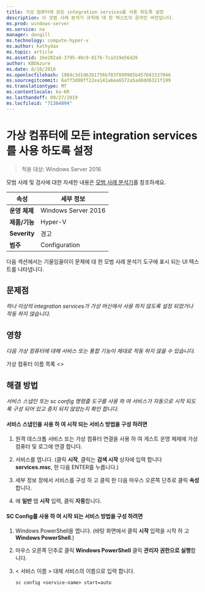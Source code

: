 ```yaml
---
title: 가상 컴퓨터에 모든 integration services를 사용 하도록 설정
description: 이 모범 사례 분석기 규칙에 대 한 텍스트의 온라인 버전입니다.
ms.prod: windows-server
ms.service: na
manager: dongill
ms.technology: compute-hyper-v
ms.author: kathydav
ms.topic: article
ms.assetid: 16e202ad-3795-40c9-8176-7ca319e56d26
author: KBDAzure
ms.date: 8/16/2016
ms.openlocfilehash: 1984c3d1d6261756bf83f899985b457681537046
ms.sourcegitcommit: 6aff3d88ff22ea141a6ea6572a5ad8dd6321f199
ms.translationtype: MT
ms.contentlocale: ko-KR
ms.lasthandoff: 09/27/2019
ms.locfileid: "71364894"
---
```

# <a name="enable-all-integration-services-in-virtual-machines"></a>가상 컴퓨터에 모든 integration services를 사용 하도록 설정

>적용 대상: Windows Server 2016

모범 사례 및 검사에 대한 자세한 내용은 [모범 사례 분석기](https://go.microsoft.com/fwlink/?LinkId=122786)를 참조하세요.  
  
|속성|세부 정보|  
|-|-|  
|**운영 체제**|Windows Server 2016|  
|**제품/기능**|Hyper-V|  
|**Severity**|경고|  
|**범주**|Configuration|  
  
다음 섹션에서는 기울임꼴이이 문제에 대 한 모범 사례 분석기 도구에 표시 되는 UI 텍스트를 나타냅니다.  
  
## <a name="issue"></a>문제점  
  
*하나 이상의 integration services가 가상 머신에서 사용 하지 않도록 설정 되었거나 작동 하지 않습니다.*  
  
## <a name="impact"></a>영향  
  
*다음 가상 컴퓨터에 대해 서비스 또는 통합 기능이 제대로 작동 하지 않을 수 있습니다.*  
  
가상 컴퓨터 이름 목록 \<>  
  
## <a name="resolution"></a>해결 방법  
  
*서비스 스냅인 또는 sc config 명령줄 도구를 사용 하 여 서비스가 자동으로 시작 되도록 구성 되어 있고 중지 되지 않았는지 확인 합니다.*  
  
#### <a name="to-configure-how-a-service-is-started-using-the-services-snap-in"></a>서비스 스냅인을 사용 하 여 시작 되는 서비스 방법을 구성 하려면  
  
1.  원격 데스크톱 서비스 또는 가상 컴퓨터 연결을 사용 하 여 게스트 운영 체제에 가상 컴퓨터 및 로그에 연결 합니다.  
  
2.  서비스를 엽니다. (클릭 **시작**, 클릭는 **검색 시작** 상자에 입력 합니다 **services.msc**, 한 다음 ENTER를 누릅니다.)  
  
3.  세부 정보 창에서 서비스를 구성 하 고 클릭 한 다음 마우스 오른쪽 단추로 클릭 **속성**합니다.  
  
4.  에 **일반** 탭 **시작** 입력, 클릭 **자동**합니다.  
  
#### <a name="to-configure-how-a-service-is-started-using-sc-config"></a>SC Config를 사용 하 여 시작 되는 서비스 방법을 구성 하려면  
  
1.  Windows PowerShell을 엽니다. (바탕 화면에서 클릭 **시작** 입력을 시작 하 고 **Windows PowerShell**.)  
  
2.  마우스 오른쪽 단추로 클릭 **Windows PowerShell** 클릭 **관리자 권한으로 실행**합니다.  
  
3.  < 서비스 이름 > 대체 서비스의 이름으로 입력 합니다.  
  
    ```  
    sc config <service-name> start=auto  
    ```  
  


